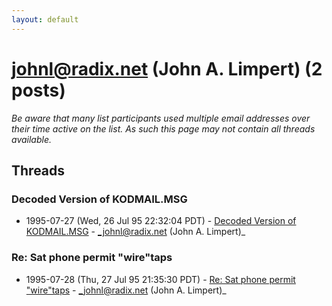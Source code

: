 ```yaml
---
layout: default
---
```


# johnl@radix.net (John A. Limpert) (2 posts)

_Be aware that many list participants used multiple email addresses over their time active on the list. As such this page may not contain all threads available._

## Threads

### Decoded Version of KODMAIL.MSG
+ 1995-07-27 (Wed, 26 Jul 95 22:32:04 PDT) - [Decoded Version of KODMAIL.MSG](/archive/1995/07/9c03c904a780cea8c573e1b7684294f8d6a44ed466a8719ea2dddd7b87e2bbde) - _johnl@radix.net (John A. Limpert)_

### Re: Sat phone permit "wire"taps
+ 1995-07-28 (Thu, 27 Jul 95 21:35:30 PDT) - [Re: Sat phone permit "wire"taps](/archive/1995/07/7cede4f38fb567f4718ce2eec9516ef69acf4e4e94e90a1c30dbc4f212f50d0d) - _johnl@radix.net (John A. Limpert)_

